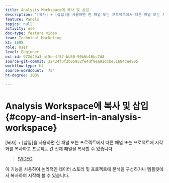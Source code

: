 ```yaml
---
title: Analysis Workspace에 복사 및 삽입
description: '[복사] + [삽입]을 사용하면 한 패널 또는 프로젝트에서 다른 패널 또는 프로젝트에 시각화를 복사하고 프로젝트 간 전체 패널을 복사할 수 있습니다.'
feature: Panels
topics: null
activity: use
doc-type: feature video
team: Technical Marketing
kt: 1698
role: User
level: Beginner
exl-id: 972d49a3-af5e-4f57-bb50-90b6b16bc7d8
source-git-commit: 32424f3f2b05952fe4df9ea91dcbe51684cee905
workflow-type: ht
source-wordcount: '75'
ht-degree: 100%

---
```


# Analysis Workspace에 복사 및 삽입 {#copy-and-insert-in-analysis-workspace}

[복사] + [삽입]을 사용하면 한 패널 또는 프로젝트에서 다른 패널 또는 프로젝트에 시각화를 복사하고 프로젝트 간 전체 패널을 복사할 수 있습니다.

>[!VIDEO](https://video.tv.adobe.com/v/23230/?quality=12)

이 기능을 사용하여 논리적인 데이터 스토리 및 프로젝트에 분석을 구성하거나 템플릿에서 복사하여 시작해 볼 수 있습니다.
